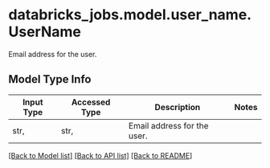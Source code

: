 # databricks_jobs.model.user_name.UserName

Email address for the user.

## Model Type Info
Input Type | Accessed Type | Description | Notes
------------ | ------------- | ------------- | -------------
str,  | str,  | Email address for the user. | 

[[Back to Model list]](../../README.md#documentation-for-models) [[Back to API list]](../../README.md#documentation-for-api-endpoints) [[Back to README]](../../README.md)

